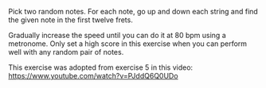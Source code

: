 Pick two random notes. For each note, go up and down each string and
find the given note in the first twelve frets.

Gradually increase the speed until you can do it at 80 bpm using a
metronome. Only set a high score in this exercise when you can perform
well with any random pair of notes.

This exercise was adopted from exercise 5 in this video: https://www.youtube.com/watch?v=PJddQ6Q0UDo
